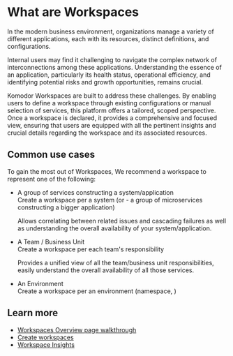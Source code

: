 # What are Workspaces

In the modern business environment, organizations manage a variety of different applications, each with its resources, distinct definitions, and configurations.

Internal users may find it challenging to navigate the complex network of interconnections among these applications.
Understanding the essence of an application, particularly its health status, operational efficiency, and identifying potential risks and growth opportunities, remains crucial.

Komodor Workspaces are built to address these challenges. By enabling users to define a workspace through existing configurations or manual selection of services, this platform offers a tailored, scoped perspective. Once a workspace is declared, it provides a comprehensive and focused view, ensuring that users are equipped with all the pertinent insights and crucial details regarding the workspace and its associated resources.

## Common use cases
To gain the most out of Workspaces, We recommend a workspace to represent one of the following:

- A group of services constructing a system/application  
    Create a workspace per a system (or - a group of microservices constructing a bigger application)	
    
    Allows correlating between related issues and cascading failures as well as understanding the overall availability of your system/application.

- A Team / Business Unit  
    Create a workspace per each team's responsibility
    
    Provides a unified view of all the team/business unit responsibilities, easily understand 
    the overall availability of all those services.

- An Environment  
    Create a workspace per an environment (namespace, )

## Learn more
- [Workspaces Overview page walkthrough](./workspace-overview.md)  
- [Create workspaces](./create-workspace.md)  
- [Workspace Insights](./insights.md)
